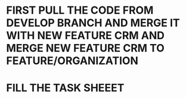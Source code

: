 # FIRST PULL THE CODE FROM DEVELOP BRANCH AND MERGE IT WITH NEW FEATURE CRM AND MERGE NEW FEATURE CRM TO FEATURE/ORGANIZATION
# FILL THE TASK SHEEET
